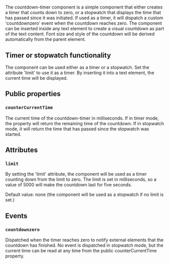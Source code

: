 # <countdown-timer>
The countdown-timer component is a simple component that either creates a timer that counts down to zero, or a stopwatch that displays the time that has passed since it was initiated. If used as a timer, it will dispatch a custom 'countdownzero' event when the countdown reaches zero.
The component can be inserted inside any text element to create a visual countdown as part of the text content. Font size and style of the countdown will be derived automatically from the parent element.

## Timer or stopwatch functionality
The component can be used either as a timer or a stopwatch. Set the attribute 'limit' to use it as a timer. By inserting it into a text element, the current time will be displayed.

## Public properties

### `counterCurrentTime`
The current time of the countdown-timer in milliseconds. If in timer mode, the property will return the remaining time of the countdown. If in stopwatch mode, it will return the time that has passed since the stopwatch was started.

## Attributes

### `limit`
By setting the 'limit' attribute, the component will be used as a timer counting down from the limit to zero. The limit is set in milliseconds, so a value of 5000 will make the countdown last for five seconds.

Default value: none (the component will be used as a stopwatch if no limit is set.)

## Events

### `countdownzero`
Dispatched when the timer reaches zero to notify external elements that the countdown has finished. No event is dispatched in stopwatch mode, but the current time can be read at any time from the public counterCurrentTime property.

